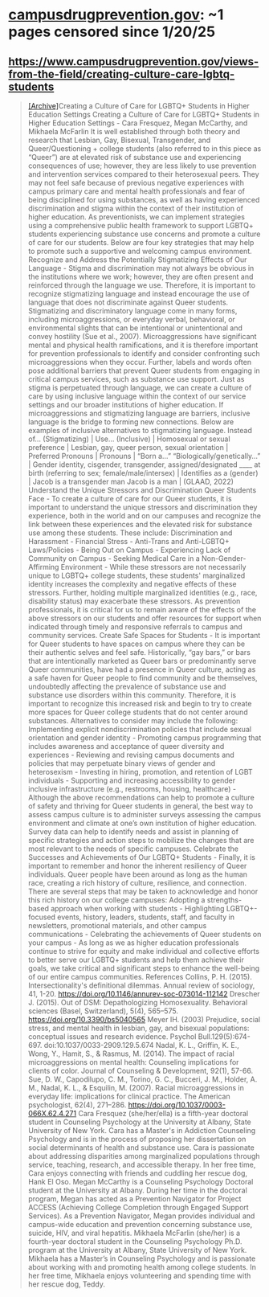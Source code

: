 



# [campusdrugprevention.gov](campusdrugprevention.gov): ~1 pages censored since 1/20/25

## https://www.campusdrugprevention.gov/views-from-the-field/creating-culture-care-lgbtq-students


> [[Archive]](https://web.archive.org/web/20240000000000*/https://www.campusdrugprevention.gov/views-from-the-field/creating-culture-care-lgbtq-students)Creating a Culture of Care for LGBTQ+ Students in Higher Education Settings Creating a Culture of Care for LGBTQ+ Students in Higher Education Settings - Cara Fresquez, Megan McCarthy, and Mikhaela McFarlin It is well established through both theory and research that Lesbian, Gay, Bisexual, Transgender, and Queer/Questioning + college students (also referred to in this piece as “Queer”) are at elevated risk of substance use and experiencing consequences of use; however, they are less likely to use prevention and intervention services compared to their heterosexual peers. They may not feel safe because of previous negative experiences with campus primary care and mental health professionals and fear of being disciplined for using substances, as well as having experienced discrimination and stigma within the context of their institution of higher education. As preventionists, we can implement strategies using a comprehensive public health framework to support LGBTQ+ students experiencing substance use concerns and promote a culture of care for our students. Below are four key strategies that may help to promote such a supportive and welcoming campus environment. Recognize and Address the Potentially Stigmatizing Effects of Our Language - Stigma and discrimination may not always be obvious in the institutions where we work; however, they are often present and reinforced through the language we use. Therefore, it is important to recognize stigmatizing language and instead encourage the use of language that does not discriminate against Queer students. Stigmatizing and discriminatory language come in many forms, including microaggressions, or everyday verbal, behavioral, or environmental slights that can be intentional or unintentional and convey hostility (Sue et al., 2007). Microaggressions have significant mental and physical health ramifications, and it is therefore important for prevention professionals to identify and consider confronting such microaggressions when they occur. Further, labels and words often pose additional barriers that prevent Queer students from engaging in critical campus services, such as substance use support. Just as stigma is perpetuated through language, we can create a culture of care by using inclusive language within the context of our service settings and our broader institutions of higher education. If microaggressions and stigmatizing language are barriers, inclusive language is the bridge to forming new connections. Below are examples of inclusive alternatives to stigmatizing language. Instead of… (Stigmatizing) | Use… (Inclusive) | Homosexual or sexual preference | Lesbian, gay, queer person, sexual orientation | Preferred Pronouns | Pronouns | “Born a…” “Biologically/genetically…” | Gender identity, cisgender, transgender, assigned/designated ____ at birth (referring to sex; female/male/intersex) | Identifies as a (gender) | Jacob is a transgender man Jacob is a man | (GLAAD, 2022) Understand the Unique Stressors and Discrimination Queer Students Face - To create a culture of care for our Queer students, it is important to understand the unique stressors and discrimination they experience, both in the world and on our campuses and recognize the link between these experiences and the elevated risk for substance use among these students. These include: Discrimination and Harassment - Financial Stress - Anti-Trans and Anti-LGBTQ+ Laws/Policies - Being Out on Campus - Experiencing Lack of Community on Campus - Seeking Medical Care in a Non-Gender-Affirming Environment - While these stressors are not necessarily unique to LGBTQ+ college students, these students' marginalized identity increases the complexity and negative effects of these stressors. Further, holding multiple marginalized identities (e.g., race, disability status) may exacerbate these stressors. As prevention professionals, it is critical for us to remain aware of the effects of the above stressors on our students and offer resources for support when indicated through timely and responsive referrals to campus and community services. Create Safe Spaces for Students - It is important for Queer students to have spaces on campus where they can be their authentic selves and feel safe. Historically, “gay bars,” or bars that are intentionally marketed as Queer bars or predominantly serve Queer communities, have had a presence in Queer culture, acting as a safe haven for Queer people to find community and be themselves, undoubtedly affecting the prevalence of substance use and substance use disorders within this community. Therefore, it is important to recognize this increased risk and begin to try to create more spaces for Queer college students that do not center around substances. Alternatives to consider may include the following: Implementing explicit nondiscrimination policies that include sexual orientation and gender identity - Promoting campus programming that includes awareness and acceptance of queer diversity and experiences - Reviewing and revising campus documents and policies that may perpetuate binary views of gender and heterosexism - Investing in hiring, promotion, and retention of LGBT individuals - Supporting and increasing accessibility to gender inclusive infrastructure (e.g., restrooms, housing, healthcare) - Although the above recommendations can help to promote a culture of safety and thriving for Queer students in general, the best way to assess campus culture is to administer surveys assessing the campus environment and climate at one’s own institution of higher education. Survey data can help to identify needs and assist in planning of specific strategies and action steps to mobilize the changes that are most relevant to the needs of specific campuses. Celebrate the Successes and Achievements of Our LGBTQ+ Students - Finally, it is important to remember and honor the inherent resiliency of Queer individuals. Queer people have been around as long as the human race, creating a rich history of culture, resilience, and connection. There are several steps that may be taken to acknowledge and honor this rich history on our college campuses: Adopting a strengths-based approach when working with students - Highlighting LGBTQ+-focused events, history, leaders, students, staff, and faculty in newsletters, promotional materials, and other campus communications - Celebrating the achievements of Queer students on your campus - As long as we as higher education professionals continue to strive for equity and make individual and collective efforts to better serve our LGBTQ+ students and help them achieve their goals, we take critical and significant steps to enhance the well-being of our entire campus communities. References Collins, P. H. (2015). Intersectionality's definitional dilemmas. Annual review of sociology, 41, 1-20. https://doi.org/10.1146/annurev-soc-073014-112142 Drescher J. (2015). Out of DSM: Depathologizing Homosexuality. Behavioral sciences (Basel, Switzerland), 5(4), 565–575. https://doi.org/10.3390/bs5040565 Meyer IH. (2003) Prejudice, social stress, and mental health in lesbian, gay, and bisexual populations: conceptual issues and research evidence. Psychol Bull.129(5):674-697. doi:10.1037/0033-2909.129.5.674 Nadal, K. L., Griffin, K. E., Wong, Y., Hamit, S., & Rasmus, M. (2014). The impact of racial microaggressions on mental health: Counseling implications for clients of color. Journal of Counseling & Development, 92(1), 57-66. Sue, D. W., Capodilupo, C. M., Torino, G. C., Bucceri, J. M., Holder, A. M., Nadal, K. L., & Esquilin, M. (2007). Racial microaggressions in everyday life: implications for clinical practice. The American psychologist, 62(4), 271–286. https://doi.org/10.1037/0003-066X.62.4.271 Cara Fresquez (she/her/ella) is a fifth-year doctoral student in Counseling Psychology at the University at Albany, State University of New York. Cara has a Master's in Addiction Counseling Psychology and is in the process of proposing her dissertation on social determinants of health and substance use. Cara is passionate about addressing disparities among marginalized populations through service, teaching, research, and accessible therapy. In her free time, Cara enjoys connecting with friends and cuddling her rescue dog, Hank El Oso. Megan McCarthy is a Counseling Psychology Doctoral student at the University at Albany. During her time in the doctoral program, Megan has acted as a Prevention Navigator for Project ACCESS (Achieving College Completion through Engaged Support Services). As a Prevention Navigator, Megan provides individual and campus-wide education and prevention concerning substance use, suicide, HIV, and viral hepatitis. Mikhaela McFarlin (she/her) is a fourth-year doctoral student in the Counseling Psychology Ph.D. program at the University at Albany, State University of New York. Mikhaela has a Master’s in Counseling Psychology and is passionate about working with and promoting health among college students. In her free time, Mikhaela enjoys volunteering and spending time with her rescue dog, Teddy.